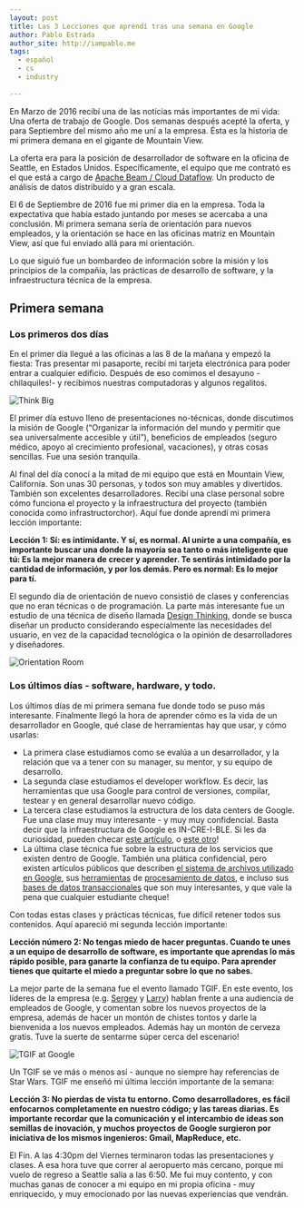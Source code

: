 ```yaml
--- 
layout: post 
title: Las 3 Lecciones que aprendí tras una semana en Google
author: Pablo Estrada
author_site: http://iampablo.me 
tags:
  - español
  - cs
  - industry
  
--- 
```

En Marzo de 2016 recibí una de las noticias más importantes de mi vida: Una
oferta de trabajo de Google. Dos semanas después acepté la oferta, y para
Septiembre del mismo año me uní a la empresa. Ésta es la historia de mi primera
demana en el gigante de Mountain View.

La oferta era para la posición de desarrollador de software en la oficina de 
Seattle, en Estados Unidos. Específicamente, el equipo que me contrató es el que
está a cargo de [Apache Beam / Cloud Dataflow](https://cloud.google.com/dataflow/).
Un producto de análisis de datos distribuído y a gran escala.

El 6 de Septiembre de 2016 fue mi primer día en la empresa. Toda la expectativa 
que había estado juntando por meses se acercaba a una conclusión. Mi primera 
semana sería de orientación para nuevos empleados, y la orientación se hace en 
las oficinas matriz en Mountain View, así que fui enviado allá para mi 
orientación.

Lo que siguió fue un bombardeo de información sobre la misión y los principios
de la compañía, las prácticas de desarrollo de software, y la infraestructura
técnica de la empresa.

## Primera semana
 
### Los primeros dos días
En el primer día llegué a las oficinas a las 8 de la mañana y empezó la fiesta: 
Tras presentar mi pasaporte, recibí mi tarjeta electrónica para poder entrar a 
cualquier edificio. Después de eso comimos el desayuno -chilaquiles!- y recibimos 
nuestras computadoras y algunos regalitos.

![Think Big]( {{site.url}}/images/think_big_noogler.jpg )

El primer día estuvo lleno de presentaciones no-técnicas, donde discutimos la 
misión de Google (“Organizar la información del mundo y permitir que sea 
universalmente accesible y útil”), beneficios de empleados (seguro médico, apoyo
al crecimiento profesional, vacaciones), y otras cosas sencillas. Fue una sesión
tranquila.

Al final del día conocí a la mitad de mi equipo que está en Mountain View,
California. Son unas 30 personas, y todos son muy amables y divertidos. También 
son excelentes desarrolladores. Recibí una clase personal sobre cómo funciona el
proyecto y la infraestructura del proyecto (también conocida como 
infrastructorchor). Aquí fue donde aprendí mi primera lección importante:

**Lección 1: Sí: es intimidante. Y sí, es normal. Al unirte a una compañía, es
importante buscar una donde la mayoría sea tanto o más inteligente que tú: Es la
mejor manera de crecer y aprender. Te sentirás intimidado por la cantidad de
información, y por los demás. Pero es normal: Es lo mejor para tí.**

El segundo día de orientación de nuevo consistió de clases y conferencias que no
eran técnicas o de programación. La parte más interesante fue un estudio de una 
técnica de diseño llamada [Design Thinking](https://en.wikipedia.org/wiki/Design_thinking),
donde se busca diseñar un producto considerando especialmente las necesidades 
del usuario, en vez de la capacidad tecnológica o la opinión de desarrolladores
y diseñadores.

![Orientation Room]( {{site.url}}/images/orientation_room.jpg )

### Los últimos días - software, hardware, y todo.

Los últimos días de mi primera semana fue donde todo se puso más interesante.
Finalmente llegó la hora de aprender cómo es la vida de un desarrollador en 
Google, qué clase de herramientas hay que usar, y cómo usarlas:

- La primera clase estudiamos como se evalúa a un desarrollador, y la relación
  que va a tener con su manager, su mentor, y su equipo de desarrollo.
- La segunda clase estudiamos el developer workflow. Es decir, las herramientas
  que usa Google para control de versiones, compilar, testear y en general
  desarrollar nuevo código.
- La tercera clase estudiamos la estructura de los data centers de Google. Fue
  una clase muy muy interesante - y muy muy confidencial. Basta decir que la
  infraestructura de Google es IN-CRE-I-BLE. Si les da curiosidad, pueden checar
  [este artículo](https://research.googleblog.com/2015/08/pulling-back-curtain-on-googles-network.html),
  o [este otro](http://highscalability.com/google-architecture)!
- La última clase técnica fue sobre la estructura de los servicios que existen
  dentro de Google. También una plática confidencial, pero existen artículos
  públicos que describen
  [el sistema de archivos utilizado en Google](http://static.googleusercontent.com/media/research.google.com/en//archive/gfs-sosp2003.pdf),
  sus [herramientas](http://static.googleusercontent.com/media/research.google.com/en//archive/mapreduce-osdi04.pdf)
  de [procesamiento de datos](http://pages.cs.wisc.edu/~akella/CS838/F12/838-CloudPapers/FlumeJava.pdf), 
  e incluso  sus
  [bases de datos transaccionales](http://static.googleusercontent.com/media/research.google.com/en//archive/bigtable-osdi06.pdf) que
  son muy interesantes, y que vale la pena que cualquier estudiante cheque!

Con todas estas clases y prácticas técnicas, fue difícil retener todos sus 
contenidos. Aquí apareció mi segunda lección importante:

**Lección número 2: No tengas miedo de hacer preguntas. Cuando te unes a un
equipo de desarrollo de software, es importante que aprendas lo más rápido
posible, para ganarte la confianza de tu equipo. Para aprender tienes que
quitarte el miedo a preguntar sobre lo que no sabes.**

La mejor parte de la semana fue el evento llamado TGIF. 
En este evento, los líderes de la empresa (e.g. [Sergey](https://en.wikipedia.org/wiki/Sergey_Brin)
y [Larry](https://en.wikipedia.org/wiki/Larry_Page))
hablan frente a una audiencia de empleados de Google, y comentan sobre los
nuevos proyectos de la empresa, además de hacer un montón de chistes tontos y
darle la bienvenida a los nuevos empleados. Además hay un montón de
cerveza gratis. Tuve la suerte de sentarme súper cerca del
escenario!

![TGIF at Google]( {{site.url}}/images/google_tgif.jpg )

Un TGIF se ve más o menos así - aunque no siempre hay referencias de Star Wars.
TGIF me enseñó mi última lección importante de la semana:

**Lección 3: No pierdas de vista tu entorno. Como desarrolladores, es fácil
enfocarnos completamente en nuestro código; y las tareas diarias. Es importante
recordar que la comunicación y el intercambio de ideas son semillas de inovación,
y muchos proyectos de Google surgieron por iniciativa de los mismos ingenieros:
Gmail, MapReduce, etc.**

El Fin.  A las 4:30pm del Viernes terminaron todas las presentaciones y
clases. A esa hora tuve que correr al aeropuerto más cercano, porque mi vuelo de
regreso a Seattle salía a las 6:50. Me fui muy contento, y con muchas ganas de
conocer a mi equipo en mi propia oficina - muy enriquecido, y muy emocionado por
las nuevas experiencias que vendrán.
